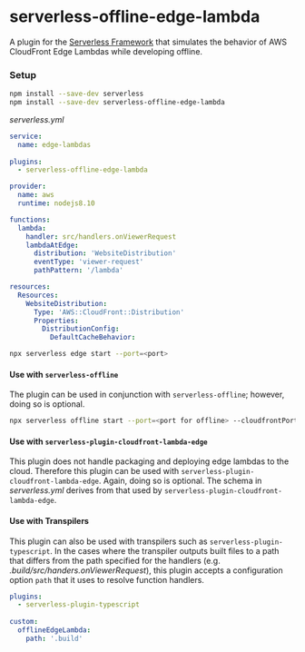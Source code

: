 serverless-offline-edge-lambda
=================================
A plugin for the [Serverless Framework](https://serverless.com/framework/) that simulates
the behavior of AWS CloudFront Edge Lambdas while developing offline.

### Setup

```bash
npm install --save-dev serverless
npm install --save-dev serverless-offline-edge-lambda
```

_serverless.yml_
```yaml
service:
  name: edge-lambdas
  
plugins:
  - serverless-offline-edge-lambda

provider:
  name: aws
  runtime: nodejs8.10

functions:
  lambda:
    handler: src/handlers.onViewerRequest
    lambdaAtEdge:
      distribution: 'WebsiteDistribution'
      eventType: 'viewer-request'
      pathPattern: '/lambda'

resources:
  Resources:
    WebsiteDistribution:
      Type: 'AWS::CloudFront::Distribution'
      Properties:
        DistributionConfig:
          DefaultCacheBehavior:
```

```bash
npx serverless edge start --port=<port>
```

#### Use with `serverless-offline`
The plugin can be used in conjunction with `serverless-offline`; however, doing so is optional.

```bash
npx serverless offline start --port=<port for offline> --cloudfrontPort=<port for edge-lambda>
```

#### Use with `serverless-plugin-cloudfront-lambda-edge`
This plugin does not handle packaging and deploying edge lambdas to the cloud. Therefore
this plugin can be used with `serverless-plugin-cloudfront-lambda-edge`. Again, doing so
is optional. The schema in _serverless.yml_ derives from that used by `serverless-plugin-cloudfront-lambda-edge`.

#### Use with Transpilers
This plugin can also be used with transpilers such as `serverless-plugin-typescript`. In the
cases where the transpiler outputs built files to a path that differs from the path
specified for the handlers (e.g. _.build/src/handers.onViewerRequest_), this plugin accepts
a configuration option `path` that it uses to resolve function handlers.

```yaml
plugins:
  - serverless-plugin-typescript
    
custom:
  offlineEdgeLambda:
    path: '.build'
```
